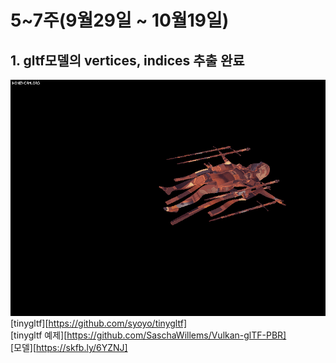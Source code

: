# 5~7주(9월29일 ~ 10월19일)
## 1. gltf모델의 vertices, indices 추출 완료
![result-1](1.gif)
[tinygltf][https://github.com/syoyo/tinygltf] <br>
[tinygltf 예제][https://github.com/SaschaWillems/Vulkan-glTF-PBR] <br>
[모델][https://skfb.ly/6YZNJ] <br>
